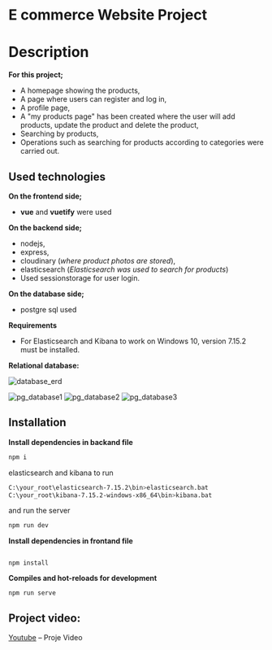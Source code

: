 # E commerce Website Project

# Description

**For this project;**
- A homepage showing the products,
- A page where users can register and log in,
- A profile page,
- A "my products page" has been created where the user will add products, update the product and delete the product,
- Searching by products,
- Operations such as searching for products according to categories were carried out.

## Used technologies
**On the frontend side;**
- **vue** and **vuetify** were used

**On the backend side;**
- nodejs,
- express,
- cloudinary (_where product photos are stored_),
- elasticsearch (_Elasticsearch was used to search for products_)
- Used sessionstorage for user login.
 
**On the database side;**
- postgre sql used

**Requirements**
- For Elasticsearch and Kibana to work on Windows 10, version 7.15.2 must be installed.

**Relational database:**

![database_erd](https://user-images.githubusercontent.com/87307720/160713671-3da2ff29-6213-4b2b-bd47-f0ae6525c816.png)

![pg_database1](https://user-images.githubusercontent.com/87307720/160715136-b77f537d-266a-4772-9e04-d8433f95db35.png)
![pg_database2](https://user-images.githubusercontent.com/87307720/160715226-22c7facb-3fb7-4119-bebb-448de06c766e.png)
![pg_database3](https://user-images.githubusercontent.com/87307720/160715318-327016a9-a34c-43ec-8ab1-1ff5f1fdcc94.png)

## Installation

**Install dependencies in backand file**


```sh
npm i
```
elasticsearch and kibana to run
```sh
C:\your_root\elasticsearch-7.15.2\bin>elasticsearch.bat
C:\your_root\kibana-7.15.2-windows-x86_64\bin>kibana.bat
```
and run the server
```sh
npm run dev
```

**Install dependencies in frontand file**
```

npm install

```


**Compiles and hot-reloads for development**
```
npm run serve
```
## Project video:

[Youtube] – Proje Video

[Youtube]: https://www.youtube.com/watch?v=62DAuaObmeY> (sayfanın en sonuna eklenmelidir.)
